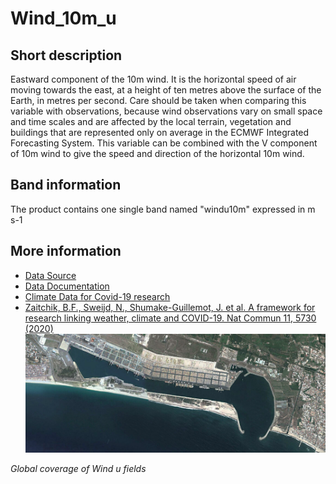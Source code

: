 # Wind_10m_u

## Short description

Eastward component of the 10m wind. It is the horizontal speed of air moving towards the east, at a height of ten metres above the surface of the Earth, in metres per second. Care should be taken when comparing this variable with observations, because wind observations vary on small space and time scales and are affected by the local terrain, vegetation and buildings that are represented only on average in the ECMWF Integrated Forecasting System. This variable can be combined with the V component of 10m wind to give the speed and direction of the horizontal 10m wind.

## Band information

The product contains one single band named "windu10m" expressed in m s-1

## More information

- [Data Source](https://cds.climate.copernicus.eu/cdsapp#!/dataset/reanalysis-era5-land-monthly-means?tab=overview)
- [Data Documentation](https://confluence.ecmwf.int/display/CKB/ERA5-Land%3A+data+documentation)
- [Climate Data for Covid-19 research](https://climate.copernicus.eu/climate-information-support-covid-19-research)
- [Zaitchik, B.F., Sweijd, N., Shumake-Guillemot, J. et al. A framework for research linking weather, climate and COVID-19. Nat Commun 11, 5730 (2020)](https://doi.org/10.1038/s41467-020-19546-7)
![](https://raw.githubusercontent.com/eurodatacube/eodash-assets/main/collections/C1_ports_shipping_aq/C_IT16.jpg)

*Global coverage of Wind u fields*
